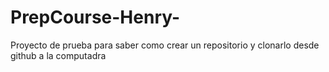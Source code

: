 # PrepCourse-Henry-
Proyecto de prueba para saber como crear un repositorio y clonarlo desde github a la computadra

